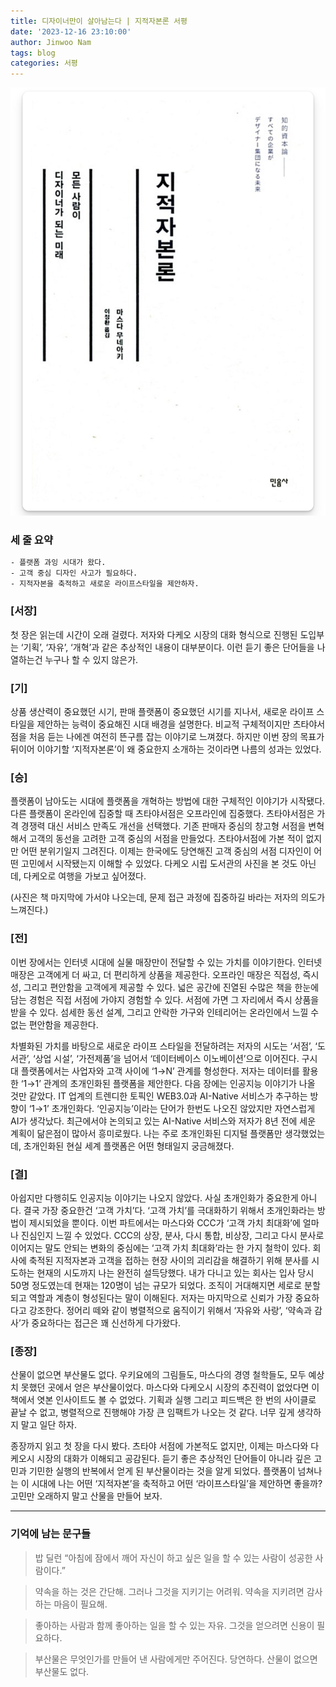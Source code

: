 ```yaml
---
title: 디자이너만이 살아남는다 | 지적자본론 서평
date: '2023-12-16 23:10:00'
author: Jinwoo Nam
tags: blog
categories: 서평
---
```


![book_post.png](book_post.png)

### 세 줄 요약
```txt
- 플랫폼 과잉 시대가 왔다.
- 고객 중심 디자인 사고가 필요하다.
- 지적자본을 축적하고 새로운 라이프스타일을 제안하자.
```

### [서장]
첫 장은 읽는데 시간이 오래 걸렸다. 저자와 다케오 시장의 대화 형식으로 진행된 도입부는 ‘기획’, ‘자유’, ‘개혁’과 같은 추상적인 내용이 대부분이다. 이런 듣기 좋은 단어들을 나열하는건 누구나 할 수 있지 않은가.

### [기]
상품 생산력이 중요했던 시기, 판매 플랫폼이 중요했던 시기를 지나서, 새로운 라이프 스타일을 제안하는 능력이 중요해진 시대 배경을 설명한다. 비교적 구체적이지만 츠타야서점을 처음 듣는 나에겐 여전히 뜬구름 잡는 이야기로 느껴졌다. 하지만 이번 장의 목표가 뒤이어 이야기할 ‘지적자본론’이 왜 중요한지 소개하는 것이라면 나름의 성과는 있었다.

### [승]
플랫폼이 남아도는 시대에 플랫폼을 개혁하는 방법에 대한 구체적인 이야기가 시작됐다. 다른 플랫폼이 온라인에 집중할 때 츠타야서점은 오프라인에 집중했다. 츠타야서점은 가격 경쟁력 대신 서비스 만족도 개선을 선택했다. 기존 판매자 중심의 창고형 서점을 변혁해서 고객의 동선을 고려한 고객 중심의 서점을 만들었다. 츠타야서점에 가본 적이 없지만 어떤 분위기일지 그려진다. 이제는 한국에도 당연해진 고객 중심의 서점 디자인이 어떤 고민에서 시작됐는지 이해할 수 있었다. 다케오 시립 도서관의 사진을 본 것도 아닌데, 다케오로 여행을 가보고 싶어졌다.

(사진은 책 마지막에 가서야 나오는데, 문제 접근 과정에 집중하길 바라는 저자의 의도가 느껴진다.)

### [전]
이번 장에서는 인터넷 시대에 실물 매장만이 전달할 수 있는 가치를 이야기한다. 인터넷 매장은 고객에게 더 싸고, 더 편리하게 상품을 제공한다. 오프라인 매장은 직접성, 즉시성, 그리고 편안함을 고객에게 제공할 수 있다. 넓은 공간에 진열된 수많은 책을 한눈에 담는 경험은 직접 서점에 가야지 경험할 수 있다. 서점에 가면 그 자리에서 즉시 상품을 받을 수 있다. 섬세한 동선 설계, 그리고 안락한 가구와 인테리어는 온라인에서 느낄 수 없는 편안함을 제공한다.

차별화된 가치를 바탕으로 새로운 라이프 스타일을 전달하려는 저자의 시도는 ‘서점’, ‘도서관’, ‘상업 시설’, ‘가전제품’을 넘어서 ‘데이터베이스 이노베이션’으로 이어진다. 구시대 플랫폼에서는 사업자와 고객 사이에 ‘1→N’ 관계를 형성한다. 저자는 데이터를 활용한 ‘1→1’ 관계의 초개인화된 플랫폼을 제안한다. 다음 장에는 인공지능 이야기가 나올 것만 같았다. IT 업계의 트렌디한 토픽인 WEB3.0과 AI-Native 서비스가 추구하는 방향이 ‘1→1’ 초개인화다. ‘인공지능’이라는 단어가 한번도 나오진 않았지만 자연스럽게 AI가 생각났다. 최근에서야 논의되고 있는 AI-Native 서비스와 저자가 8년 전에 세운 계획이 닮은점이 많아서 흥미로웠다. 나는 주로 초개인화된 디지털 플랫폼만 생각했었는데, 초개인화된 현실 세계 플랫폼은 어떤 형태일지 궁금해졌다.

### [결]
아쉽지만 다행히도 인공지능 이야기는 나오지 않았다. 사실 초개인화가 중요한게 아니다. 결국 가장 중요한건 ‘고객 가치’다. ‘고객 가치’를 극대화하기 위해서 초개인화라는 방법이 제시되었을 뿐이다. 이번 파트에서는 마스다와 CCC가 ‘고객 가치 최대화’에 얼마나 진심인지 느낄 수 있었다. CCC의 상장, 분사, 다시 통합, 비상장, 그리고 다시 분사로 이어지는 말도 안되는 변화의 중심에는 ‘고객 가치 최대화’라는 한 가지 철학이 있다. 회사에 축적된 지적자본과 고객을 접하는 현장 사이의 괴리감을 해결하기 위해 분사를 시도하는 현재의 시도까지 나는 완전히 설득당했다. 내가 다니고 있는 회사는 입사 당시 50명 정도였는데 현재는 120명이 넘는 규모가 되었다. 조직이 거대해지면 세로로 분할되고 역할과 계층이 형성된다는 말이 이해된다. 저자는 마지막으로 신뢰가 가장 중요하다고 강조한다. 정어리 떼와 같이 병렬적으로 움직이기 위해서 ‘자유와 사랑’, ‘약속과 감사’가 중요하다는 접근은 꽤 신선하게 다가왔다.

### [종장]
산물이 없으면 부산물도 없다. 우키요에의 그림들도, 마스다의 경영 철학들도, 모두 예상치 못했던 곳에서 얻은 부산물이었다. 마스다와 다케오시 시장의 추진력이 없었다면 이 책에서 엿본 인사이트도 볼 수 없었다. 기획과 실행 그리고 피드백은 한 번의 사이클로 끝날 수 없고, 병렬적으로 진행해야 가장 큰 임팩트가 나오는 것 같다. 너무 깊게 생각하지 말고 일단 하자.

종장까지 읽고 첫 장을 다시 봤다. 츠타야 서점에 가본적도 없지만, 이제는 마스다와 다케오시 시장의 대화가 이해되고 공감된다. 듣기 좋은 추상적인 단어들이 아니라 깊은 고민과 기민한 실행의 반복에서 얻게 된 부산물이라는 것을 알게 되었다. 플랫폼이 넘쳐나는 이 시대에 나는 어떤 ‘지적자본’을 축적하고 어떤 ‘라이프스타일’을 제안하면 좋을까? 고민만 오래하지 말고 산물을 만들어 보자.

---

### 기억에 남는 문구들

> 밥 딜런 “아침에 잠에서 깨어 자신이 하고 싶은 일을 할 수 있는 사람이 성공한 사람이다.”

> 약속을 하는 것은 간단해. 그러나 그것을 지키기는 어려워. 약속을 지키려면 감사하는 마음이 필요해.

> 좋아하는 사람과 함께 좋아하는 일을 할 수 있는 자유. 그것을 얻으려면 신용이 필요하다.

> 부산물은 무엇인가를 만들어 낸 사람에게만 주어진다. 당연하다. 산물이 없으면 부산물도 없다.

```toc
```
